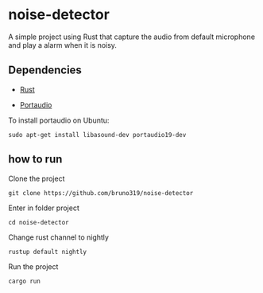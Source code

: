 # noise-detector

A simple project using Rust that capture the audio from default microphone and play a alarm when it is noisy.

## Dependencies
- [Rust](https://www.rust-lang.org/tools/install)

- [Portaudio](http://www.portaudio.com)

To install portaudio on Ubuntu:
```
sudo apt-get install libasound-dev portaudio19-dev
```

## how to run
Clone the project
```
git clone https://github.com/bruno319/noise-detector
```
Enter in folder project
```
cd noise-detector
```
Change rust channel to nightly
```
rustup default nightly
```
Run the project
```
cargo run
```
